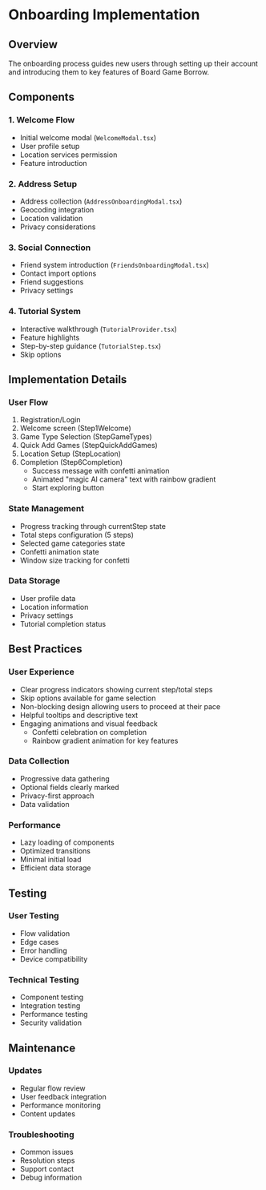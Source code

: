 # Onboarding Implementation

## Overview

The onboarding process guides new users through setting up their account and introducing them to key features of Board Game Borrow.

## Components

### 1. Welcome Flow
- Initial welcome modal (`WelcomeModal.tsx`)
- User profile setup
- Location services permission
- Feature introduction

### 2. Address Setup
- Address collection (`AddressOnboardingModal.tsx`)
- Geocoding integration
- Location validation
- Privacy considerations

### 3. Social Connection
- Friend system introduction (`FriendsOnboardingModal.tsx`)
- Contact import options
- Friend suggestions
- Privacy settings

### 4. Tutorial System
- Interactive walkthrough (`TutorialProvider.tsx`)
- Feature highlights
- Step-by-step guidance (`TutorialStep.tsx`)
- Skip options

## Implementation Details

### User Flow
1. Registration/Login
2. Welcome screen (Step1Welcome)
3. Game Type Selection (StepGameTypes)
4. Quick Add Games (StepQuickAddGames)
5. Location Setup (StepLocation)
6. Completion (Step6Completion)
   - Success message with confetti animation
   - Animated "magic AI camera" text with rainbow gradient
   - Start exploring button

### State Management
- Progress tracking through currentStep state
- Total steps configuration (5 steps)
- Selected game categories state
- Confetti animation state
- Window size tracking for confetti

### Data Storage
- User profile data
- Location information
- Privacy settings
- Tutorial completion status

## Best Practices

### User Experience
- Clear progress indicators showing current step/total steps
- Skip options available for game selection
- Non-blocking design allowing users to proceed at their pace
- Helpful tooltips and descriptive text
- Engaging animations and visual feedback
  - Confetti celebration on completion
  - Rainbow gradient animation for key features

### Data Collection
- Progressive data gathering
- Optional fields clearly marked
- Privacy-first approach
- Data validation

### Performance
- Lazy loading of components
- Optimized transitions
- Minimal initial load
- Efficient data storage

## Testing

### User Testing
- Flow validation
- Edge cases
- Error handling
- Device compatibility

### Technical Testing
- Component testing
- Integration testing
- Performance testing
- Security validation

## Maintenance

### Updates
- Regular flow review
- User feedback integration
- Performance monitoring
- Content updates

### Troubleshooting
- Common issues
- Resolution steps
- Support contact
- Debug information
